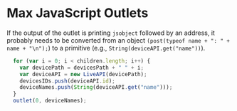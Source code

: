 # Max JavaScript Outlets

If the output of the outlet is printing `jsobject` followed by an address, it probably needs to be converted from an object `(post(typeof name + ": " + name + "\n");`) to a primitive (e.g., `String(deviceAPI.get("name"))`).

``` javascript
  for (var i = 0; i < children.length; i++) {
    var devicePath = devicesPath + " " + i;
    var deviceAPI = new LiveAPI(devicePath);
    devicesIDs.push(deviceAPI.id);
    deviceNames.push(String(deviceAPI.get("name")));
  }
  outlet(0, deviceNames);
```